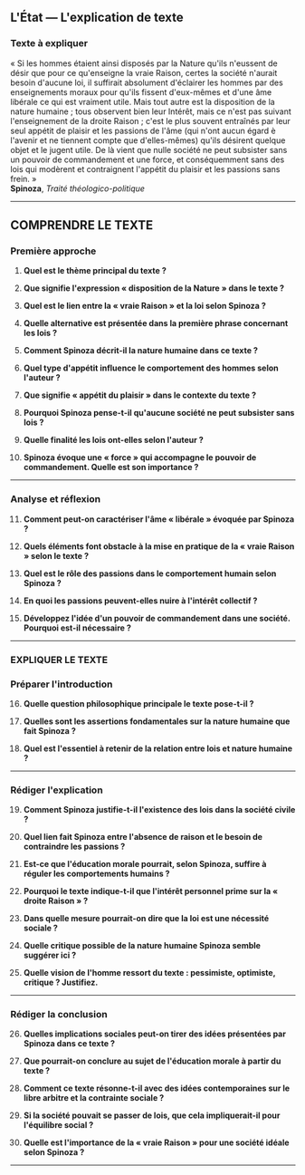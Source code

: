 ## L'État — L'explication de texte

### Texte à expliquer
« Si les hommes étaient ainsi disposés par la Nature qu'ils n'eussent de désir que pour ce qu'enseigne la vraie Raison, certes la société n'aurait besoin d'aucune loi, il suffirait absolument d'éclairer les hommes par des enseignements moraux pour qu'ils fissent d'eux-mêmes et d'une âme libérale ce qui est vraiment utile. Mais tout autre est la disposition de la nature humaine ; tous observent bien leur Intérêt, mais ce n'est pas suivant l'enseignement de la droite Raison ; c'est le plus souvent entraînés par leur seul appétit de plaisir et les passions de l'âme (qui n'ont aucun égard è l'avenir et ne tiennent compte que d'elles-mêmes) qu'ils désirent quelque objet et le jugent utile. De là vient que nulle société ne peut subsister sans un pouvoir de commandement et une force, et conséquemment sans des lois qui modèrent et contraignent l'appétit du plaisir et les passions sans frein. »  
**Spinoza**, *Traité théologico-politique*

---

## COMPRENDRE LE TEXTE

### Première approche

1. **Quel est le thème principal du texte ?**

2. **Que signifie l'expression « disposition de la Nature » dans le texte ?**

3. **Quel est le lien entre la « vraie Raison » et la loi selon Spinoza ?**

4. **Quelle alternative est présentée dans la première phrase concernant les lois ?**

5. **Comment Spinoza décrit-il la nature humaine dans ce texte ?**

6. **Quel type d'appétit influence le comportement des hommes selon l'auteur ?**

7. **Que signifie « appétit du plaisir » dans le contexte du texte ?**

8. **Pourquoi Spinoza pense-t-il qu'aucune société ne peut subsister sans lois ?**

9. **Quelle finalité les lois ont-elles selon l'auteur ?**

10. **Spinoza évoque une « force » qui accompagne le pouvoir de commandement. Quelle est son importance ?**

---

### Analyse et réflexion

11. **Comment peut-on caractériser l'âme « libérale » évoquée par Spinoza ?**

12. **Quels éléments font obstacle à la mise en pratique de la « vraie Raison » selon le texte ?**

13. **Quel est le rôle des passions dans le comportement humain selon Spinoza ?**

14. **En quoi les passions peuvent-elles nuire à l'intérêt collectif ?**

15. **Développez l'idée d'un pouvoir de commandement dans une société. Pourquoi est-il nécessaire ?**

---

### EXPLIQUER LE TEXTE

### Préparer l'introduction

16. **Quelle question philosophique principale le texte pose-t-il ?**

17. **Quelles sont les assertions fondamentales sur la nature humaine que fait Spinoza ?**

18. **Quel est l'essentiel à retenir de la relation entre lois et nature humaine ?**

---

### Rédiger l'explication

19. **Comment Spinoza justifie-t-il l'existence des lois dans la société civile ?**

20. **Quel lien fait Spinoza entre l'absence de raison et le besoin de contraindre les passions ?**

21. **Est-ce que l'éducation morale pourrait, selon Spinoza, suffire à réguler les comportements humains ?**

22. **Pourquoi le texte indique-t-il que l'intérêt personnel prime sur la « droite Raison » ?**

23. **Dans quelle mesure pourrait-on dire que la loi est une nécessité sociale ?**

24. **Quelle critique possible de la nature humaine Spinoza semble suggérer ici ?**

25. **Quelle vision de l'homme ressort du texte : pessimiste, optimiste, critique ? Justifiez.**

---

### Rédiger la conclusion

26. **Quelles implications sociales peut-on tirer des idées présentées par Spinoza dans ce texte ?**

27. **Que pourrait-on conclure au sujet de l'éducation morale à partir du texte ?**

28. **Comment ce texte résonne-t-il avec des idées contemporaines sur le libre arbitre et la contrainte sociale ?**

29. **Si la société pouvait se passer de lois, que cela impliquerait-il pour l'équilibre social ?**

30. **Quelle est l'importance de la « vraie Raison » pour une société idéale selon Spinoza ?**

---